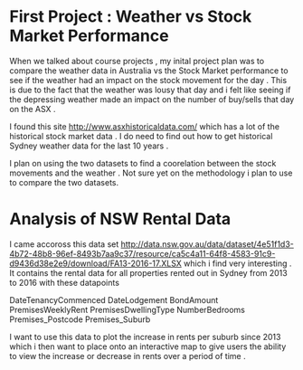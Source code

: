# First Project : Weather vs Stock Market Performance

When we talked about course projects , my inital project plan was to compare the weather data in Australia vs the Stock Market performance to see if the weather had an impact on the stock movement for the day . This is due to the fact that the weather was lousy that day and i felt like seeing if the depressing weather made an impact on the number of buy/sells that day on the ASX . 

I found this site http://www.asxhistoricaldata.com/ which has a lot of the historical stock market data . I do need to find out how to get historical Sydney weather data for the last 10 years .

I plan on using the two datasets to find a coorelation between the stock movements and the weather . Not sure yet on the methodology i plan to use to compare the two datasets. 
 
 
# Analysis of NSW Rental Data
 
 I came accoross this data set http://data.nsw.gov.au/data/dataset/4e51f1d3-4b72-48b8-96ef-8493b7aa9c37/resource/ca5c4a11-64f8-4583-91c9-d9436d38e2e9/download/FA13-2016-17.XLSX
 which i find very interesting . It contains the rental data for all properties rented out in Sydney from 2013 to 2016 with these datapoints 
 
 DateTenancyCommenced	DateLodgement	BondAmount	PremisesWeeklyRent	PremisesDwellingType	NumberBedrooms	Premises_Postcode	Premises_Suburb
 
 I want to use this data to plot the increase in rents per suburb since 2013 which i then want to place onto an interactive map to give users the ability to view the increase or decrease in rents over a period of time .
